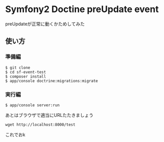 # Symfony2 Doctine preUpdate event
preUpdateが正常に動くかためしてみた


## 使い方

### 準備編

```
$ git clone
$ cd sf-event-test
$ composer install
$ app/console doctrine:migrations:migrate
```

### 実行編

```
$ app/console server:run
```

あとはブラウザで適当にURLたたきましょう

```
wget http://localhost:8000/test
```

これでおk
